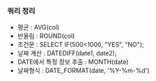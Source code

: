 ### 쿼리 정리
- 평균 : AVG(col)
- 반올림 : ROUND(col)
- 조건문 : SELECT IF(500<1000, "YES", "NO");
- 날짜 계산 : DATEDIFF(date1, date2);
- DATE에서 특정 정보 추출 : MONTH(date)
- 날짜형식 : DATE_FORMAT(date, '%Y-%m-%d')

